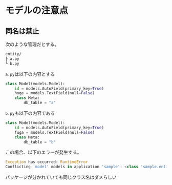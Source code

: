 # モデルの注意点

## 同名は禁止

次のような管理だとする。

```bash
entity/
├ a.py
└ b.py
```

`a.py`は以下の内容とする

```python
class Model(models.Model):
    id = models.AutoField(primary_key=True)
    hoge = models.TextField(null=False)
    class Meta:
        db_table = "a"
```

`b.py`も以下の内容である

```python
class Model(models.Model):
    id = models.AutoField(primary_key=True)
    fuga = models.TextField(null=False)
    class Meta:
        db_table = "b"
```

この場合、以下のエラーが発生する。

```python
Exception has occurred: RuntimeError
Conflicting 'model' models in application 'sample': <class 'sample.entity.a.Model'> and <class 'sample.entity.b.Model'>.
```

パッケージが分かれていても同じクラス名はダメらしい
